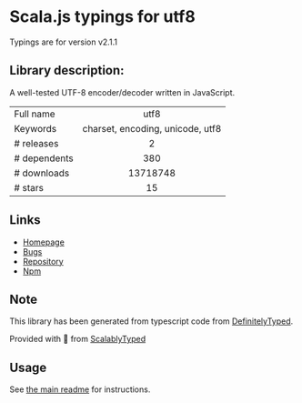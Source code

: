 
# Scala.js typings for utf8

Typings are for version v2.1.1

## Library description:
A well-tested UTF-8 encoder/decoder written in JavaScript.

|                    |                 |
| ------------------ | :-------------: |
| Full name          | utf8 |
| Keywords           | charset, encoding, unicode, utf8 |
| # releases         | 2 |
| # dependents       | 380 |
| # downloads        | 13718748 |
| # stars            | 15 |

## Links
- [Homepage](https://mths.be/utf8js)
- [Bugs](https://github.com/mathiasbynens/utf8.js/issues)
- [Repository](https://github.com/mathiasbynens/utf8.js)
- [Npm](https://www.npmjs.com/package/utf8)
    


## Note
This library has been generated from typescript code from [DefinitelyTyped](https://definitelytyped.org).

Provided with :purple_heart: from [ScalablyTyped](https://github.com/oyvindberg/ScalablyTyped)

## Usage
See [the main readme](../../readme.md) for instructions.


